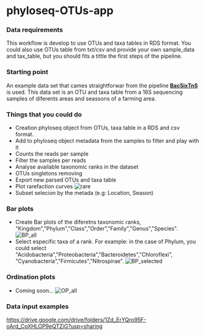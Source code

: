 # phyloseq-OTUs-app

### Data requirements

This workflow is develop to use OTUs and taxa tables in RDS format. 
You could also use OTUs table from txt/csv and provide your own sample_data and tax_table, but you should fits a tittle the first steps of the pipeline.

### Starting point

An example data set that cames straightforwar from the pipeline [**BacSixTnS**](https://github.com/AgustinPardo/BacSixTnS) is used. This data set is an OTU and taxa table from a 16S sequencing samples of diferents areas and seassons of a farming area.

### Things that you could do
* Creation phyloseq object from OTUs, taxa table in a RDS and csv format.
* Add to phyloseq object metadata from the samples to filter and play with it
* Counts the reads per sample
* Filter the samples per reads
* Analyse available taxonomic ranks in the dataset
* OTUs singletons removing
* Export new parsed OTUs and taxa table
* Plot rarefaction curves
![rare](https://github.com/AgustinPardo/phyloseq-OTUs-app/blob/master/rarefaction_curve.png)
* Subset selecion by the metada (e.g: Location, Season)

### Bar plots
* Create Bar plots of the diferetns taxonomic ranks, "Kingdom","Phylum","Class","Order","Family","Genus","Species".
![BP_all](https://github.com/AgustinPardo/phyloseq-OTUs-app/blob/master/barplot_phylum_all.png)
* Select especific taxa of a rank. For example: in the case of Phylum, you could select "Acidobacteria","Proteobacteria","Bacteroidetes","Chloroflexi", "Cyanobacteria","Firmicutes","Nitrospirae".
![BP_selected](https://github.com/AgustinPardo/phyloseq-OTUs-app/blob/master/barplot_phylum_selected.png)
### Ordination plots
* Coming soon...
![OP_all](https://github.com/AgustinPardo/phyloseq-OTUs-app/blob/master/ordination_plot_all.png)

### Data input examples
https://drive.google.com/drive/folders/1Zd_ErYQro95F-oArd_CoXHLOP9eQTZiG?usp=sharing
